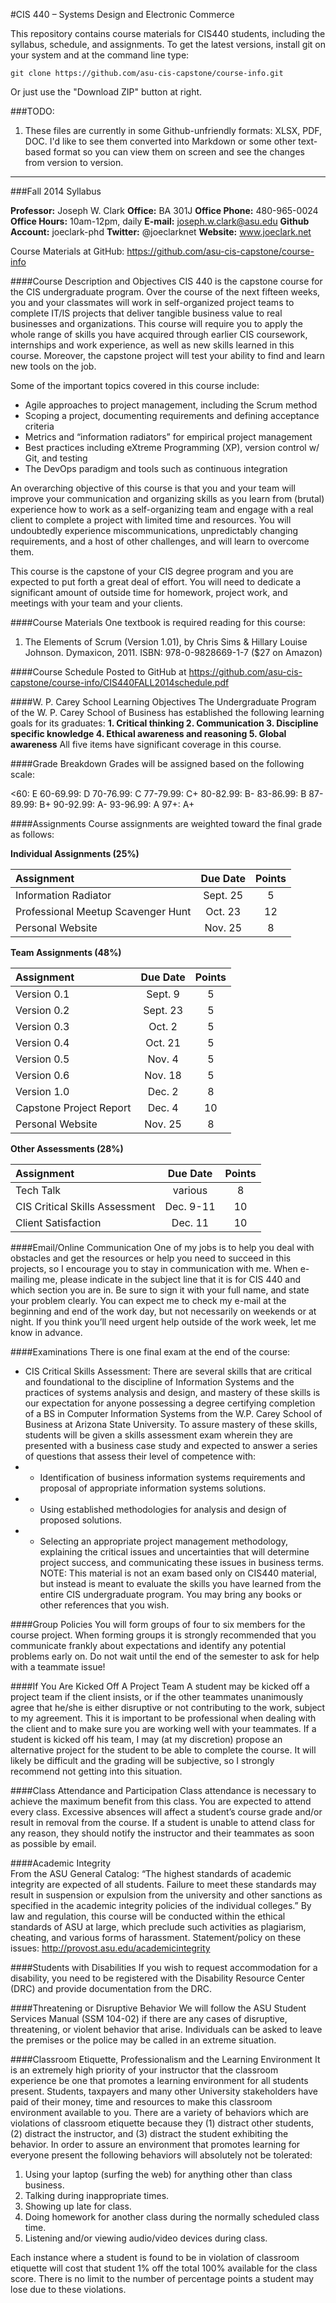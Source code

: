 #CIS 440 – Systems Design and Electronic Commerce  

This repository contains course materials for CIS440 students, including the syllabus, schedule, and assignments.  To get the latest versions, install git on your system and at the command line type:

    git clone https://github.com/asu-cis-capstone/course-info.git

Or just use the "Download ZIP" button at right.

###TODO:
1. These files are currently in some Github-unfriendly formats: XLSX, PDF, DOC.  I'd like to see them converted into Markdown or some other text-based format so you can view them on screen and see the changes from version to version.

-------------

###Fall 2014 Syllabus

**Professor:**  Joseph W. Clark
**Office:** BA 301J
**Office Phone:**  480-965-0024
**Office Hours:**  10am-12pm, daily	
**E-mail:**  joseph.w.clark@asu.edu
**Github Account:**  joeclark-phd
**Twitter:** @joeclarknet
**Website:** www.joeclark.net

Course Materials at GitHub:  https://github.com/asu-cis-capstone/course-info 

####Course Description and Objectives
CIS 440 is the capstone course for the CIS undergraduate program.  Over the course of the next fifteen weeks, you and your classmates will work in self-organized project teams to complete IT/IS projects that deliver tangible business value to real businesses and organizations.  This course will require you to apply the whole range of skills you have acquired through earlier CIS coursework, internships and work experience, as well as new skills learned in this course.  Moreover, the capstone project will test your ability to find and learn new tools on the job.

Some of the important topics covered in this course include:

- Agile approaches to project management, including the Scrum method
- Scoping a project, documenting requirements and defining acceptance criteria
- Metrics and “information radiators” for empirical project management
- Best practices including eXtreme Programming (XP), version control w/ Git, and testing
- The DevOps paradigm and tools such as continuous integration

An overarching objective of this course is that you and your team will improve your communication and organizing skills as you learn from (brutal) experience how to work as a self-organizing team and engage with a real client to complete a project with limited time and resources.  You will undoubtedly experience miscommunications, unpredictably changing requirements, and a host of other challenges, and will learn to overcome them.

This course is the capstone of your CIS degree program and you are expected to put forth a great deal of effort.  You will need to dedicate a significant amount of outside time for homework, project work, and meetings with your team and your clients.

####Course Materials 
One textbook is required reading for this course:
1. The Elements of Scrum (Version 1.01), by Chris Sims & Hillary Louise Johnson.  Dymaxicon, 2011.   ISBN: 978-0-9828669-1-7   ($27 on Amazon)

####Course Schedule
Posted to GitHub at https://github.com/asu-cis-capstone/course-info/CIS440FALL2014schedule.pdf 

####W. P. Carey School Learning Objectives
The Undergraduate Program of the W. P. Carey School of Business has established the following learning goals for its graduates:
**1. Critical thinking
2. Communication
3. Discipline specific knowledge
4. Ethical awareness and reasoning
5. Global awareness**
All five items have significant coverage in this course.

####Grade Breakdown
Grades will be assigned based on the following scale:

<60: E
60-69.99: D
70-76.99: C
77-79.99: C+
80-82.99: B-
83-86.99: B
87-89.99: B+
90-92.99: A-
93-96.99: A
97+: A+

####Assignments
Course assignments are weighted toward the final grade as follows:

**Individual Assignments (25%)**

| Assignment | Due Date | Points |
|:---------- |:--------:|:------:|
| Information Radiator | Sept. 25 | 5 |
| Professional Meetup Scavenger Hunt | Oct. 23 | 12 |
| Personal Website | Nov. 25 | 8 |

**Team Assignments (48%)**

| Assignment | Due Date | Points |
|:---------- |:--------:|:------:|
| Version 0.1 | Sept. 9 | 5 |
| Version 0.2 | Sept. 23 | 5 |
| Version 0.3 | Oct. 2 | 5 |
| Version 0.4 | Oct. 21 | 5 |
| Version 0.5 | Nov. 4 | 5 |
| Version 0.6 | Nov. 18 | 5 |
| Version 1.0 | Dec. 2 | 8 |
| Capstone Project Report | Dec. 4 | 10 |
| Personal Website | Nov. 25 | 8 |

**Other Assessments (28%)**

| Assignment | Due Date | Points |
|:---------- |:--------:|:------:|
| Tech Talk | various | 8 |
| CIS Critical Skills Assessment | Dec. 9-11 | 10 |
| Client Satisfaction | Dec. 11 | 10|


####Email/Online Communication 
One of my jobs is to help you deal with obstacles and get the resources or help you need to succeed in this projects, so I encourage you to stay in communication with me.  When e-mailing me, please indicate in the subject line that it is for CIS 440 and which section you are in.  Be sure to sign it with your full name, and state your problem clearly.  You can expect me to check my e-mail at the beginning and end of the work day, but not necessarily on weekends or at night.  If you think you’ll need urgent help outside of the work week, let me know in advance.


####Examinations 
There is one final exam at the end of the course:
- CIS Critical Skills Assessment:  There are several skills that are critical and foundational to the discipline of Information Systems and the practices of systems analysis and design, and mastery of these skills is our expectation for anyone possessing a degree certifying completion of a BS in Computer Information Systems from the W.P. Carey School of Business at Arizona State University.  To assure mastery of these skills, students will be given a skills assessment exam wherein they are presented with a business case study and expected to answer a series of questions that assess their level of competence with:
- - Identification of business information systems requirements and proposal of appropriate information systems solutions.
- - Using established methodologies for analysis and design of proposed solutions.
- - Selecting an appropriate project management methodology, explaining the critical issues and uncertainties that will determine project success, and communicating these issues in business terms.
NOTE: This material is not an exam based only on CIS440 material, but instead is meant to evaluate the skills you have learned from the entire CIS undergraduate program.  You may bring any books or other references that you wish.
	
####Group Policies 
You will form groups of four to six members for the course project.  When forming groups it is strongly recommended that you communicate frankly about expectations and identify any potential problems early on.  Do not wait until the end of the semester to ask for help with a teammate issue!  

####If You Are Kicked Off A Project Team
A student may be kicked off a project team if the client insists, or if the other teammates unanimously agree that he/she is either disruptive or not contributing to the work, subject to my agreement.  This it is important to be professional when dealing with the client and to make sure you are working well with your teammates.  If a student is kicked off his team, I may (at my discretion) propose an alternative project for the student to be able to complete the course.  It will likely be difficult and the grading will be subjective, so I strongly recommend not getting into this situation.

####Class Attendance and Participation 
Class attendance is necessary to achieve the maximum benefit from this class. You are expected to attend every class. Excessive absences will affect a student’s course grade and/or result in removal from the course.  If a student is unable to attend class for any reason, they should notify the instructor and their teammates as soon as possible by email.

####Academic Integrity  
From the ASU General Catalog:  “The highest standards of academic integrity are expected of all students. Failure to meet these standards may result in suspension or expulsion from the university and other sanctions as specified in the academic integrity policies of the individual colleges.”  By law and regulation, this course will be conducted within the ethical standards of ASU at large, which preclude such activities as plagiarism, cheating, and various forms of harassment.  Statement/policy on these issues:    http://provost.asu.edu/academicintegrity

####Students with Disabilities
If you wish to request accommodation for a disability, you need to be registered with the Disability Resource Center (DRC) and provide documentation from the DRC.

####Threatening or Disruptive Behavior
We will follow the ASU Student Services Manual (SSM 104-02) if there are any cases of disruptive, threatening, or violent behavior that arise.  Individuals can be asked to leave the premises or the police may be called in an extreme situation.

####Classroom Etiquette, Professionalism and the Learning Environment
It is an extremely high priority of your instructor that the classroom experience be one that promotes a learning environment for all students present. Students, taxpayers and many other University stakeholders have paid of their money, time and resources to make this classroom environment available to you. There are a variety of behaviors which are violations of classroom etiquette because they (1) distract other students, (2) distract the instructor, and (3) distract the student exhibiting the behavior. In order to assure an environment that promotes learning for everyone present the following behaviors will absolutely not be tolerated:

1. Using your laptop (surfing the web) for anything other than class business.
2. Talking during inappropriate times.
3. Showing up late for class.
4. Doing homework for another class during the normally scheduled class time.
5. Listening and/or viewing audio/video devices during class.

Each instance where a student is found to be in violation of classroom etiquette will cost that student 1% off the total 100% available for the class score. There is no limit to the number of percentage points a student may lose due to these violations.
